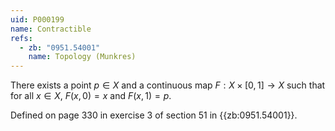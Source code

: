 ```yaml
---
uid: P000199
name: Contractible
refs:
  - zb: "0951.54001"
    name: Topology (Munkres)
---
```


There exists a point $p \in X$ and a continuous map $F : X \times [0, 1] \to X$ such that for all $x \in X$, $F(x, 0) = x$ and $F(x, 1) = p$.

Defined on page 330 in exercise 3 of section 51 in {{zb:0951.54001}}.